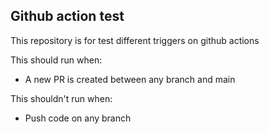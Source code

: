 ## Github action test
This repository is for test different triggers on github actions

This should run when:
  - A new PR is created between any branch and main

This shouldn't run when:
  - Push code on any branch
